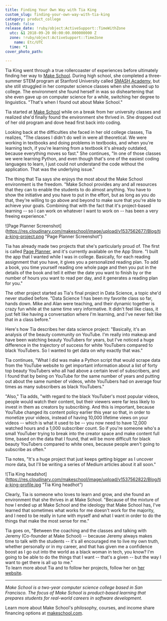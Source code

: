 ```yaml
---
title: Finding Your Own Way with Tia King
custom_slug: finding-your-own-way-with-tia-king
category: product_college
listed: false
release_date: !ruby/object:ActiveSupport::TimeWithZone
  utc: &1 2018-09-20 00:00:00.000000000 Z
  zone: !ruby/object:ActiveSupport::TimeZone
    name: Etc/UTC
  time: *1
cover_photo_path: 

---
```

Tia King went through a true rollercoaster of experiences before ultimately finding her way to [Make School](https://www.makeschool.com/product-college?utm_source=medium&utm_medium=referral&utm_campaign=medium-student-spotlight-tia-king&utm_content=). During high school, she completed a three-summer STEM program at Stanford University called [SMASH Academy](http://old.lpfi.org/programs/smash/), but she still struggled in her computer science classes when she showed up to college. The environment she found herself in was so disheartening that she even gave up on computer science for a while, switching her degree to linguistics. "That's when I found out about Make School."

Tia started at [Make School](https://www.makeschool.com/?utm_source=medium&utm_medium=referral&utm_campaign=medium-student-spotlight-tia-king&utm_content=) while on a break from her university classes and realized she'd finally found the environment she thrived in. She dropped out of her old program and dove head first back into coding.

Looking back at the difficulties she faced in her old college classes, Tia realizes, "The classes I didn't do well in were all theoretical. We were working in textbooks and doing problems in textbooks, and when you're learning tech, if you're learning from a textbook it's already outdated, because everything moves so fast." She continues, "In one of those classes we were learning Python, and even though that's one of the easiest coding languages to learn, I just could not understand the code without the application. That was the underlying issue."

The thing that Tia says she enjoys the most about the Make School environment is the freedom. "Make School provides any and all resources that they can to enable the students to do almost anything. You have to show the initiative and you have to put in the effort, but as long as you do that, they're willing to go above and beyond to make sure that you're able to achieve your goals. Combining that with the fact that it's project-based learning -- so I can work on whatever I want to work on -- has been a very freeing experience."

![Page Planner Screenshot] (https://res.cloudinary.com/makeschool/image/upload/v1537562677/Blog/tia-king-project.png "Page Planner Screenshot")

Tia has already made two projects that she's particularly proud of. The first is called [Page Planner](https://itunes.apple.com/us/app/pageplanner/id1361836039?mt=8), and it's currently available on the App Store. "I built the app that I wanted while I was in college. Basically, for each reading assignment that you have, it gives you a personalized reading plan. To add a book, you time yourself reading one whole page and then you put in the details of the book and tell it either the date you want to finish by or the number of hours you want to read per day, and it generates a reading plan for you."

The other project started as Tia's final project in Data Science, a topic she'd never studied before. "Data Science 1 has been my favorite class so far, hands down. Mike and Alan were teaching, and their dynamic together is crazy fun while at the same time very informative. It didn't feel like class, it just felt like having a conversation where I'm learning, and I've never felt like that in a class before."

Here's how Tia describes her data science project: "Basically, it's an analysis of the beauty community on YouTube. I'm really into makeup and have been watching beauty YouTubers for years, but I've noticed a huge difference in the trajectory of success for white YouTubers compared to black YouTubers. So I wanted to get data on why exactly that was."

Tia continues, "What I did was make a Python script that would scrape data from the YouTube website to get important information about a list of forty top beauty YouTubers who all had above a certain level of subscribers, and I found that by being on YouTube for the same number of years and putting out about the same number of videos, white YouTubers had on average four times as many subscribers as black YouTubers."

"Also," Tia adds, "with regard to the black YouTuber's most popular videos, people would watch their content, but their viewers were far less likely to invest in them as creators by subscribing. And this is important, because YouTube changed its content policy earlier this year so that, in order to monetize your videos, instead of having 10,000 lifetime views on your videos -- which is what it used to be -- you now need to have 12,000 watched hours and a 1,000 subscriber count. So if you're someone who's a small YouTuber trying to break into the creator space and make content full time, based on the data that I found, that will be more difficult for black beauty YouTubers compared to white ones, because people aren't going to subscribe as often."

Tia notes, "It's a huge project that just keeps getting bigger as I uncover more data, but I'll be writing a series of Medium articles about it all soon."

![Tia King headshot] (https://res.cloudinary.com/makeschool/image/upload/v1537562822/Blog/tia-king-profile.jpg "Tia King headhot")

Clearly, Tia is someone who loves to learn and grow, and she found an environment that she thrives in at Make School. "Because of the mixture of how I ended up at Make School and the ideology that Make School has, I've learned that sometimes what works for me doesn't work for the majority, and I need to be really in tune with myself and what I want in order to do the things that make the most sense for me."

Tia goes on, "Between the coaching and the classes and talking with Jeremy (Co-founder at Make School) -- because Jeremy always makes time to talk with the students -- it's all encouraged me to live my own truth, whether personally or in my career, and that has given me a confidence boost as I go out into the world as a black woman in tech, you know? I'm going to be able to do the things that I want -- that's a given -- but the way I want to get there is all up to me."\
To learn more about Tia and to follow her projects, follow her on [her website](https://www.makeschool.com/portfolio/TJ-King?utm_source=medium&utm_medium=referral&utm_campaign=medium-student-spotlight-tia-king&utm_content=).

* * * * *

*Make School is a two-year computer science college based in San Francisco. The focus of Make School is product-based learning that prepares students for real-world careers in software development.*

Learn more about Make School's philosophy, courses, and income share financing options at [makeschool.com](https://www.makeschool.com/?utm_source=medium&utm_medium=social&utm_campaign=medium-student-spotlight-uchenna-aguocha&utm_content=).